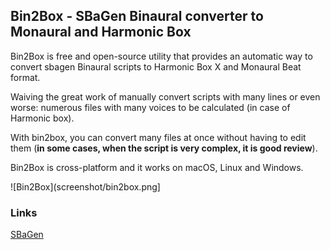 ## Bin2Box - SBaGen Binaural converter to Monaural and Harmonic Box

Bin2Box is free and open-source utility that provides an automatic way to
convert sbagen Binaural scripts to Harmonic Box X and Monaural Beat format.

Waiving the great work of manually convert scripts with many lines or even worse: numerous files with many voices to be calculated (in case of Harmonic box).

With bin2box, you can convert many files at once without having to edit them
(**in some cases, when the script is very complex, it is good review**).

Bin2Box is cross-platform and it works on macOS, Linux and Windows.

![Bin2Box](screenshot/bin2box.png]

### Links

[SBaGen](https://uazu.net/sbagen/)
